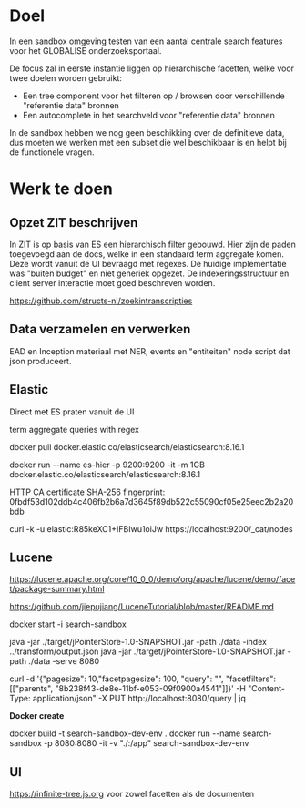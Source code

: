 # Doel
	
In een sandbox omgeving testen van een aantal centrale search features voor het GLOBALISE onderzoeksportaal.

De focus zal in eerste instantie liggen op hierarchische facetten, welke voor twee doelen worden gebruikt:

- Een tree component voor het filteren op / browsen door  verschillende "referentie data" bronnen
- Een autocomplete in het searchveld voor "referentie data" bronnen

In de sandbox hebben we nog geen beschikking over de definitieve data,
dus moeten we werken met een subset die wel beschikbaar is en helpt bij de functionele vragen.
	
# Werk te doen
## Opzet ZIT beschrijven

In ZIT is op basis van ES een hierarchisch filter gebouwd. Hier zijn de paden toegevoegd aan de docs,
welke in een standaard term aggregate komen. Deze wordt vanuit de UI bevraagd met regexes. De huidige
implementatie was "buiten budget" en niet generiek opgezet. De indexeringsstructuur en
client server interactie moet goed beschreven worden.

https://github.com/structs-nl/zoekintranscripties

## Data verzamelen en verwerken

EAD en Inception materiaal met NER, events en "entiteiten"
node script dat json produceert.
	
## Elastic
	
Direct met ES praten vanuit de UI

term aggregate queries with regex

docker pull docker.elastic.co/elasticsearch/elasticsearch:8.16.1

docker run --name es-hier -p 9200:9200 -it -m 1GB docker.elastic.co/elasticsearch/elasticsearch:8.16.1

HTTP CA certificate SHA-256 fingerprint:
0fbdf53d102ddb4c406fb2b6a7d3645f89db522c55090cf05e25eec2b2a20bdb

curl -k -u elastic:R85keXC1+IFBIwu1oiJw https://localhost:9200/_cat/nodes

## Lucene

https://lucene.apache.org/core/10_0_0/demo/org/apache/lucene/demo/facet/package-summary.html

https://github.com/jiepujiang/LuceneTutorial/blob/master/README.md


docker start -i search-sandbox

java -jar ./target/jPointerStore-1.0-SNAPSHOT.jar -path ./data -index ../transform/output.json
java -jar ./target/jPointerStore-1.0-SNAPSHOT.jar -path ./data -serve 8080

curl -d '{"pagesize": 10,"facetpagesize": 100, "query": "", "facetfilters": [["parents", "8b238f43-de8e-11bf-e053-09f0900a4541"]]}' -H "Content-Type: application/json" -X PUT http://localhost:8080/query | jq .
	
**Docker create**

docker build -t search-sandbox-dev-env .
docker run --name search-sandbox -p 8080:8080 -it -v "./:/app" search-sandbox-dev-env

## UI

https://infinite-tree.js.org
voor zowel facetten als de documenten
	
